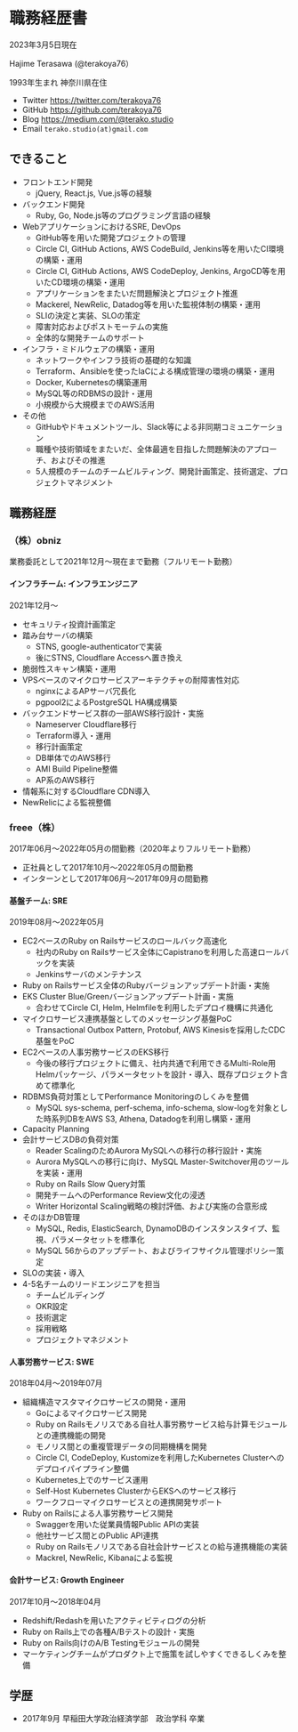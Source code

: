 # 職務経歴書

2023年3月5日現在

Hajime Terasawa (@terakoya76）

1993年生まれ 神奈川県在住

* Twitter https://twitter.com/terakoya76
* GitHub https://github.com/terakoya76
* Blog https://medium.com/@terako.studio
* Email `terako.studio(at)gmail.com`


## できること

* フロントエンド開発
  * jQuery, React.js, Vue.js等の経験
* バックエンド開発
  * Ruby, Go, Node.js等のプログラミング言語の経験
* WebアプリケーションにおけるSRE, DevOps
  * GitHub等を用いた開発プロジェクトの管理
  * Circle CI, GitHub Actions, AWS CodeBuild, Jenkins等を用いたCI環境の構築・運用
  * Circle CI, GitHub Actions, AWS CodeDeploy, Jenkins, ArgoCD等を用いたCD環境の構築・運用
  * アプリケーションをまたいだ問題解決とプロジェクト推進
  * Mackerel, NewRelic, Datadog等を用いた監視体制の構築・運用
  * SLIの決定と実装、SLOの策定
  * 障害対応およびポストモーテムの実施
  * 全体的な開発チームのサポート
* インフラ・ミドルウェアの構築・運用
  * ネットワークやインフラ技術の基礎的な知識
  * Terraform、Ansibleを使ったIaCによる構成管理の環境の構築・運用
  * Docker, Kubernetesの構築運用
  * MySQL等のRDBMSの設計・運用
  * 小規模から大規模までのAWS活用
* その他
  * GitHubやドキュメントツール、Slack等による非同期コミュニケーション
  * 職種や技術領域をまたいだ、全体最適を目指した問題解決のアプローチ、およびその推進
  * 5人規模のチームのチームビルティング、開発計画策定、技術選定、プロジェクトマネジメント


## 職務経歴

### （株）obniz

業務委託として2021年12月〜現在まで勤務（フルリモート勤務）

#### インフラチーム: インフラエンジニア

2021年12月〜

* セキュリティ投資計画策定
* 踏み台サーバの構築
  * STNS, google-authenticatorで実装
  * 後にSTNS, Cloudflare Accessへ置き換え
* 脆弱性スキャン構築・運用
* VPSベースのマイクロサービスアーキテクチャの耐障害性対応
  * nginxによるAPサーバ冗長化
  * pgpool2によるPostgreSQL HA構成構築
* バックエンドサービス群の一部AWS移行設計・実施
  * Nameserver Cloudflare移行
  * Terraform導入・運用
  * 移行計画策定
  * DB単体でのAWS移行
  * AMI Build Pipeline整備
  * AP系のAWS移行
* 情報系に対するCloudflare CDN導入
* NewRelicによる監視整備

### freee（株）

2017年06月〜2022年05月の間勤務（2020年よりフルリモート勤務）
* 正社員として2017年10月〜2022年05月の間勤務
* インターンとして2017年06月〜2017年09月の間勤務


#### 基盤チーム: SRE

2019年08月〜2022年05月

* EC2ベースのRuby on Railsサービスのロールバック高速化
  * 社内のRuby on Railsサービス全体にCapistranoを利用した高速ロールバックを実装
  * Jenkinsサーバのメンテナンス
* Ruby on Railsサービス全体のRubyバージョンアップデート計画・実施
* EKS Cluster Blue/Greenバージョンアップデート計画・実施
  * 合わせてCircle CI, Helm, Helmfileを利用したデプロイ機構に共通化
* マイクロサービス連携基盤としてのメッセージング基盤PoC
  * Transactional Outbox Pattern, Protobuf, AWS Kinesisを採用したCDC基盤をPoC
* EC2ベースの人事労務サービスのEKS移行
  * 今後の移行プロジェクトに備え、社内共通で利用できるMulti-Role用Helmパッケージ、パラメータセットを設計・導入、既存プロジェクト含めて標準化
* RDBMS負荷対策としてPerformance Monitoringのしくみを整備
  * MySQL sys-schema, perf-schema, info-schema, slow-logを対象とした時系列DBをAWS S3, Athena, Datadogを利用し構築・運用
* Capacity Planning
* 会計サービスDBの負荷対策
  * Reader ScalingのためAurora MySQLへの移行の移行設計・実施
  * Aurora MySQLへの移行に向け、MySQL Master-Switchover用のツールを実装・運用
  * Ruby on Rails Slow Query対策
  * 開発チームへのPerformance Review文化の浸透
  * Writer Horizontal Scaling戦略の検討評価、および実施の合意形成
* そのほかDB管理
  * MySQL, Redis, ElasticSearch, DynamoDBのインスタンスタイプ、監視、パラメータセットを標準化
  * MySQL 56からのアップデート、およびライフサイクル管理ポリシー策定
* SLOの実装・導入
* 4-5名チームのリードエンジニアを担当
  * チームビルディング
  * OKR設定
  * 技術選定
  * 採用戦略
  * プロジェクトマネジメント

#### 人事労務サービス: SWE

2018年04月〜2019年07月

* 組織構造マスタマイクロサービスの開発・運用
  * Goによるマイクロサービス開発
  * Ruby on Railsモノリスである自社人事労務サービス給与計算モジュールとの連携機能の開発
  * モノリス間との重複管理データの同期機構を開発
  * Circle CI, CodeDeploy, Kustomizeを利用したKubernetes Clusterへのデプロイパイプライン整備
  * Kubernetes上でのサービス運用
  * Self-Host Kubernetes ClusterからEKSへのサービス移行
  * ワークフローマイクロサービスとの連携開発サポート
* Ruby on Railsによる人事労務サービス開発
  * Swaggerを用いた従業員情報Public APIの実装
  * 他社サービス間とのPublic API連携
  * Ruby on Railsモノリスである自社会計サービスとの給与連携機能の実装
  * Mackrel, NewRelic, Kibanaによる監視

#### 会計サービス: Growth Engineer

2017年10月〜2018年04月

* Redshift/Redashを用いたアクティビティログの分析
* Ruby on Rails上での各種A/Bテストの設計・実施
* Ruby on Rails向けのA/B Testingモジュールの開発
* マーケティングチームがプロダクト上で施策を試しやすくできるしくみを整備


## 学歴

* 2017年9月 早稲田大学政治経済学部　政治学科 卒業
